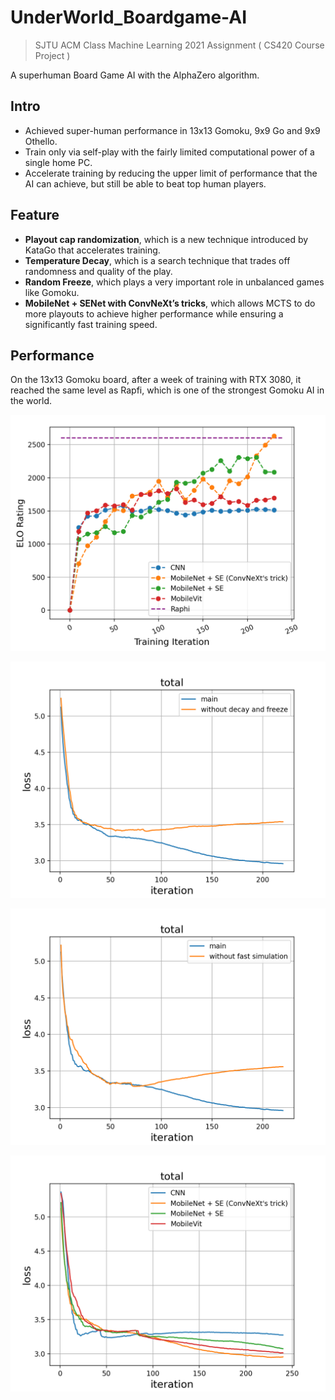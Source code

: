 # UnderWorld_Boardgame-AI
> SJTU ACM Class Machine Learning 2021 Assignment ( CS420 Course Project )

A superhuman Board Game AI with the AlphaZero algorithm.


## Intro

- Achieved super-human performance in 13x13 Gomoku, 9x9 Go and 9x9 Othello.
- Train only via self-play with the fairly limited computational power of a single home PC.
- Accelerate training by reducing the upper limit of performance that the AI can achieve, but still be able to beat top human players.

## Feature
 - **Playout cap randomization**, which is a new technique introduced by KataGo that accelerates training.
 - **Temperature Decay**, which is a search technique that trades off randomness and quality of the play.
 - **Random Freeze**, which plays a very important role in unbalanced games like Gomoku.
 - **MobileNet + SENet with ConvNeXt’s tricks**, which allows MCTS to do more playouts to achieve higher performance while ensuring a significantly fast training speed.
 

## Performance
On the 13x13 Gomoku board, after a week of training with RTX 3080, it reached the same level as Rapfi, which is one of the strongest Gomoku AI in the world.

![](images/figure4.png)

![](images/figure1_2.png)

![](images/figure2_2.png)

![](images/figure3_2.png)